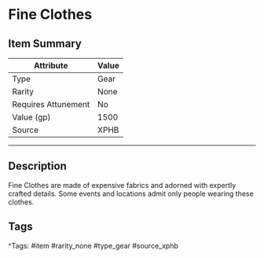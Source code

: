 # Fine Clothes

## Item Summary

| Attribute            | Value                        |
|----------------------|------------------------------|
| Type                 | Gear |
| Rarity               | None             |
| Requires Attunement  | No                |
| Value (gp)           | 1500    |
| Source               | XPHB |

---

## Description

Fine Clothes are made of expensive fabrics and adorned with expertly crafted details. Some events and locations admit only people wearing these clothes.

## Tags

^Tags: #item #rarity_none #type_gear #source_xphb